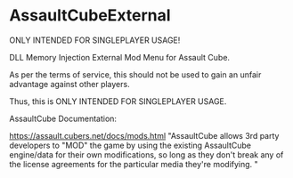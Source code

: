 # AssaultCubeExternal
ONLY INTENDED FOR SINGLEPLAYER USAGE!

DLL Memory Injection External Mod Menu for Assault Cube.

As per the terms of service, this should not be used to gain an unfair advantage against other players.

Thus, this is ONLY INTENDED FOR SINGLEPLAYER USAGE.


AssaultCube Documentation:

https://assault.cubers.net/docs/mods.html
"AssaultCube allows 3rd party developers to "MOD" the game by using the existing AssaultCube engine/data for their own modifications, so long as they don't break any of the license agreements for the particular media they're modifying. "

